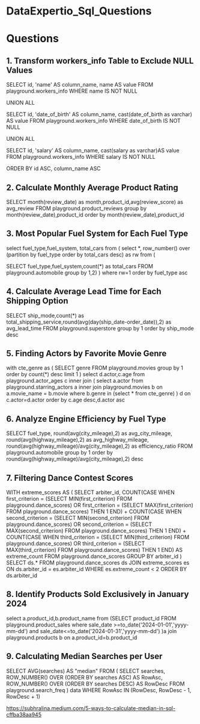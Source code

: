 # DataExpertio_Sql_Questions

# Questions

## 1. Transform workers_info Table to Exclude NULL Values

SELECT
    id,
    'name' AS column_name,
    name AS value
FROM
    playground.workers_info
WHERE
    name IS NOT NULL

UNION ALL

SELECT
    id,
    'date_of_birth' AS column_name,
    cast(date_of_birth as varchar) AS value
FROM
    playground.workers_info
WHERE
    date_of_birth IS NOT NULL

UNION ALL

SELECT
    id,
    'salary' AS column_name,
    cast(salary as varchar)AS value
FROM
    playground.workers_info
WHERE
    salary IS NOT NULL

ORDER BY
    id ASC,
    column_name ASC


## 2. Calculate Monthly Average Product Rating

SELECT month(review_date) as month,product_id,avg(review_score) as avg_review FROM playground.product_reviews 
group by month(review_date),product_id order by month(review_date),product_id

## 3. Most Popular Fuel System for Each Fuel Type

select fuel_type,fuel_system, total_cars from (
select *, row_number() over (partition by fuel_type order by total_cars desc) as rw from (

SELECT fuel_type,fuel_system,count(*) as total_cars FROM playground.automobile
group by 1,2)
) where rw=1 order by fuel_type asc

## 4. Calculate Average Lead Time for Each Shipping Option

SELECT ship_mode,count(*) as total_shipping_service,round(avg(day(ship_date-order_date)),2) as avg_lead_time FROM playground.superstore 
group by 1 order by ship_mode desc


## 5. Finding Actors by Favorite Movie Genre
with cte_genre as (
SELECT genre FROM playground.movies
group by 1
order by count(*) desc limit 1
)
select d.actor,c.age from playground.actor_ages c inner join 
(
select a.actor from playground.starring_actors a 
inner join playground.movies b on a.movie_name = b.movie
where b.genre in (select * from cte_genre) ) d on 
c.actor=d.actor
order by c.age desc,d.actor asc


## 6. Analyze Engine Efficiency by Fuel Type

SELECT fuel_type,
round(avg(city_mileage),2) as avg_city_mileage,
round(avg(highway_mileage),2) as avg_highway_mileage,
round(avg(highway_mileage)/avg(city_mileage),2) as efficiency_ratio
 FROM playground.automobile group by 1
 order by round(avg(highway_mileage)/avg(city_mileage),2) desc

## 7. Filtering Dance Contest Scores

WITH extreme_scores AS (
    SELECT 
        arbiter_id,
        COUNT(CASE WHEN first_criterion = (SELECT MIN(first_criterion) FROM playground.dance_scores)
                    OR first_criterion = (SELECT MAX(first_criterion) FROM playground.dance_scores) THEN 1 END) +
        COUNT(CASE WHEN second_criterion = (SELECT MIN(second_criterion) FROM playground.dance_scores)
                    OR second_criterion = (SELECT MAX(second_criterion) FROM playground.dance_scores) THEN 1 END) +
        COUNT(CASE WHEN third_criterion = (SELECT MIN(third_criterion) FROM playground.dance_scores)
                    OR third_criterion = (SELECT MAX(third_criterion) FROM playground.dance_scores) THEN 1 END) AS extreme_count
    FROM playground.dance_scores
    GROUP BY arbiter_id
)
SELECT ds.*
FROM playground.dance_scores ds
JOIN extreme_scores es ON ds.arbiter_id = es.arbiter_id
WHERE es.extreme_count < 2
ORDER BY ds.arbiter_id

## 8.  Identify Products Sold Exclusively in January 2024

select a.product_id,b.product_name from
(SELECT product_id FROM playground.product_sales where sale_date >=to_date('2024-01-01','yyyy-mm-dd') and sale_date<=to_date('2024-01-31','yyyy-mm-dd') )a
join
playground.products b on a.product_id=b.product_id


## 9. Calculating Median Searches per User

SELECT AVG(searches) AS "median"
FROM
(
   SELECT searches,
      ROW_NUMBER() OVER (ORDER BY searches ASC) AS RowAsc,
      ROW_NUMBER() OVER (ORDER BY searches DESC) AS RowDesc
   FROM playground.search_freq
) data
WHERE
   RowAsc IN (RowDesc, RowDesc - 1, RowDesc + 1)

https://subhralina.medium.com/5-ways-to-calculate-median-in-sql-cffba38aa945
